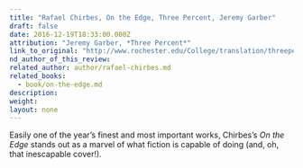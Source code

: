 ```yaml
---
title: "Rafael Chirbes, On the Edge, Three Percent, Jeremy Garber"
draft: false
date: 2016-12-19T18:33:00.000Z
attribution: "Jeremy Garber, *Three Percent*"
link_to_original: "http://www.rochester.edu/College/translation/threepercent/index.php?id=18182"
nd_author_of_this_review:
related_author: author/rafael-chirbes.md
related_books:
  - book/on-the-edge.md
description:
weight:
layout: none
---
```

Easily one of the year’s finest and most important works, Chirbes’s *On the Edge* stands out as a marvel of what fiction is capable of doing (and, oh, that inescapable cover!).


